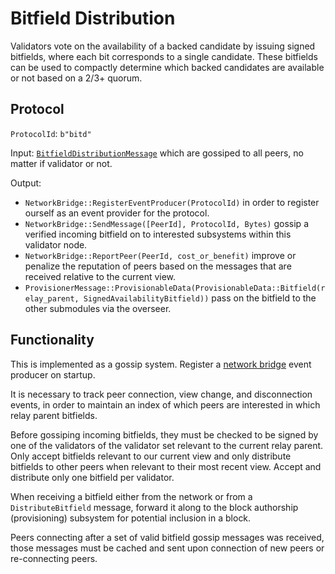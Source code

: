 # Bitfield Distribution

Validators vote on the availability of a backed candidate by issuing signed bitfields, where each bit corresponds to a single candidate. These bitfields can be used to compactly determine which backed candidates are available or not based on a 2/3+ quorum.

## Protocol

`ProtocolId`: `b"bitd"`

Input:
[`BitfieldDistributionMessage`](../../types/overseer-protocol.md#bitfield-distribution-message) which are gossiped to all peers, no matter if validator or not.

Output:

- `NetworkBridge::RegisterEventProducer(ProtocolId)` in order to register ourself as an event provider for the protocol.
- `NetworkBridge::SendMessage([PeerId], ProtocolId, Bytes)` gossip a verified incoming bitfield on to interested subsystems within this validator node.
- `NetworkBridge::ReportPeer(PeerId, cost_or_benefit)` improve or penalize the reputation of peers based on the messages that are received relative to the current view.
- `ProvisionerMessage::ProvisionableData(ProvisionableData::Bitfield(relay_parent, SignedAvailabilityBitfield))` pass
  on the bitfield to the other submodules via the overseer.

## Functionality

This is implemented as a gossip system. Register a [network bridge](../utility/network-bridge.md) event producer on startup.

It is necessary to track peer connection, view change, and disconnection events, in order to maintain an index of which peers are interested in which relay parent bitfields.


Before gossiping incoming bitfields, they must be checked to be signed by one of the validators
of the validator set relevant to the current relay parent.
Only accept bitfields relevant to our current view and only distribute bitfields to other peers when relevant to their most recent view.
Accept and distribute only one bitfield per validator.


When receiving a bitfield either from the network or from a `DistributeBitfield` message, forward it along to the block authorship (provisioning) subsystem for potential inclusion in a block.

Peers connecting after a set of valid bitfield gossip messages was received, those messages must be cached and sent upon connection of new peers or re-connecting peers.
